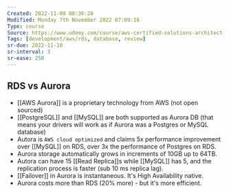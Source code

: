 ```yaml
---
Created: 2022-11-08 08:36:20
Modified: Monday 7th November 2022 07:09:16
Type: course
Source: https://www.udemy.com/course/aws-certified-solutions-architect-associate-saa-c01/?xref=E0Aed11STH4LPUQvCz0GJFABTmM=
Tags: [development/aws/rds, database, review]
sr-due: 2022-11-10
sr-interval: 3
sr-ease: 250
---
```


## RDS vs Aurora

- [[AWS Aurora]] is a proprietary technology from AWS (not open sourced)
- [[PostgreSQL]] and [[MySQL]] are both supported as Aurora DB (that means your drivers will work as if Aurora was a Postgres or MySQL database)
- Autora is `AWS cloud optimized` and claims 5x performance improvement over [[MySQL]] on RDS, over 3x the performance of Postgres on RDS.
- Aurora storage automatically grows in increments of 10GB up to 64TB.
- Autora can have 15 [[Read Replica]]s while [[MySQL]] has 5, and the replication process is faster (sub 10 ms replica lag).
- [[Failover]] in Aurora is instantaneous. It's High Availability native.
- Aurora costs more than RDS (20% more) - but it's more efficient.